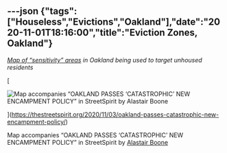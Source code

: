 ---json
{"tags":["Houseless","Evictions","Oakland"],"date":"2020-11-01T18:16:00","title":"Eviction Zones, Oakland"}
---

[_Map of “sensitivity” areas_](https://thestreetspirit.org/2020/11/03/oakland-passes-catastrophic-new-encampment-policy/) _in Oakland being used to target unhoused residents_

[

![Map accompanies “OAKLAND PASSES ‘CATASTROPHIC’ NEW ENCAMPMENT POLICY” in StreetSpirit by   Alastair Boone](/assets/uploads/Screen+Shot+2021-03-05+at+1.11.25+PM.png)

](https://thestreetspirit.org/2020/11/03/oakland-passes-catastrophic-new-encampment-policy/)

Map accompanies “OAKLAND PASSES ‘CATASTROPHIC’ NEW ENCAMPMENT POLICY” in StreetSpirit by [Alastair Boone](https://thestreetspirit.org/article_author/alastair-boone/)